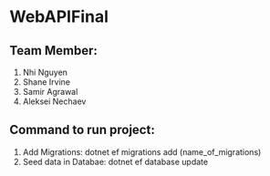 # WebAPIFinal
 
## Team Member: 
1. Nhi Nguyen
2. Shane Irvine
3. Samir Agrawal
4. Aleksei Nechaev

## Command to run project:
1. Add Migrations: dotnet ef migrations add (name_of_migrations)
2. Seed data in Databae: dotnet ef database update
